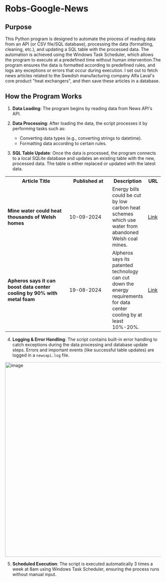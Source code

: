 # Robs-Google-News
## Purpose
This Python program is designed to automate the process of reading data from an API (or CSV file/SQL database), processing the data (formatting, cleaning, etc.), and updating a SQL table with the processed data. The automation is achieved using the Windows Task Scheduler, which allows the program to execute at a predefined time without human intervention.The program ensures the data is formatted according to predefined rules, and logs any exceptions or errors that occur during execution.
I set out to fetch news articles related to the Swedish manufacturing company Alfa Laval's core product "heat exchangers", and then save these articles in a database.

## How the Program Works
1. **Data Loading**: The program begins by reading data from News API's API. 
   
2. **Data Processing**: After loading the data, the script processes it by performing tasks such as:
   - Converting data types (e.g., converting strings to datetime).
   - Formatting data according to certain rules.

3. **SQL Table Update**: Once the data is processed, the program connects to a local SQLite database and updates an existing table with the new, processed data. The table is either replaced or updated with the latest data.

<table>
  <tr>
    <th style="width: 45%;">Article Title</th>
    <th style="width: 30%;">Published at</th>
    <th style="width: 15%;">Description</th>
    <th style="width: 10%;">URL</th>
  </tr>
  <tr>
    <td><strong>Mine water could heat thousands of Welsh homes</strong></td>
    <td>10-09-2024</td>
    <td>Energy bills could be cut by low carbon heat schemes which use water from abandoned Welsh coal mines.</td>
    <td><a href="https://www.bbc.com/news/articles/c0l867k70p8o">Link</a></td>
  </tr>
  <tr>
    <td><strong>Apheros says it can boost data center cooling by 90% with metal foam</strong></td>
    <td>19-08-2024</td>
    <td>Alpheros says its patented technology can cut down the energy requirements for data center cooling by at least 10%-20%.</td>
    <td><a href="https://venturebeat.com/data-infrastructure/apheros-says-it-can-boost-data-center-cooling-by-90-with-metal-foam/">Link</a></td>
  </tr>
</table>

4. **Logging & Error Handling**: The script contains built-in error handling to catch exceptions during the data processing and database update steps. Errors and important events (like successful table updates) are logged in a `newsapi.log` file.

<img width="629" alt="image" src="https://github.com/user-attachments/assets/abbe8edf-18e7-4880-8758-745c26790ef7">

5. **Scheduled Execution**: The script is executed automatically 3 times a week at 8am using Windows Task Scheduler, ensuring the process runs without manual input.
